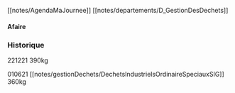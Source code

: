 [[notes/AgendaMaJournee]] [[notes/departements/D_GestionDesDechets]]

#### Afaire 

### Historique
221221 390kg

010621 [[notes/gestionDechets/DechetsIndustrielsOrdinaireSpeciauxSIG]] 360kg